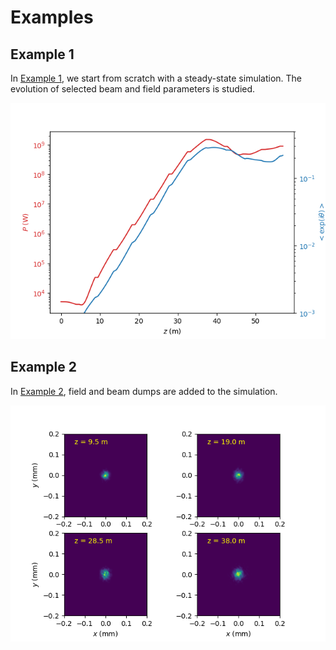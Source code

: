 # Examples
## Example 1
In [Example 1](Example1-SteadyState/), we start from scratch with a steady-state simulation. The evolution of selected beam and field parameters is studied. 

![Example 1, Fig 3](Example1-SteadyState/Plots/Figure_3.png)

## Example 2
In [Example 2](Example2-Dumps/), field and beam dumps are added to the simulation.

![Example 2, Fig 1](Example2-Dumps/Plots/Figure_1.png)

